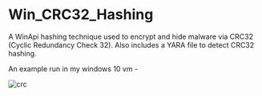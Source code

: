 # Win_CRC32_Hashing
A WinApi hashing technique used to encrypt and hide malware via CRC32 (Cyclic Redundancy Check 32).
Also includes a YARA file to detect CRC32 hashing.

An example run in my windows 10 vm -


![crc](https://user-images.githubusercontent.com/102996033/216764773-fddc3b93-68b4-495f-9c91-0a266fa72049.png)
